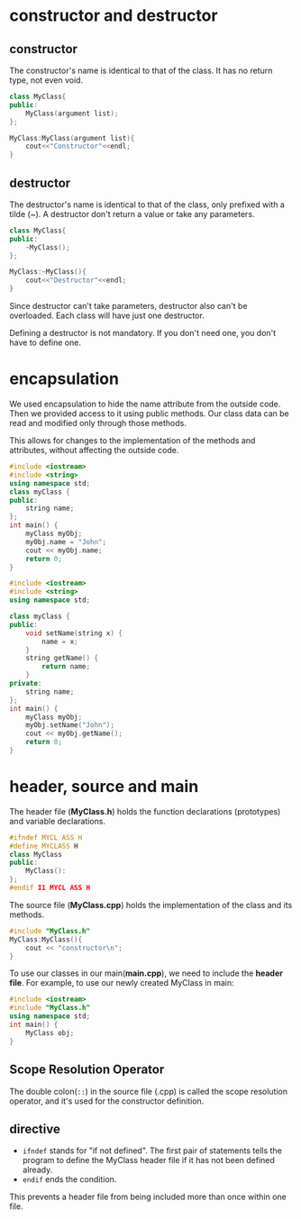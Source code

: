 # constructor and destructor

## constructor

The constructor's name is identical to that of the class. It has no return type, not even void.

```cpp
class MyClass{
public:
    MyClass(argument list);
};

MyClass:MyClass(argument list){
    cout<<"Constructor"<<endl;
}
```

## destructor

The destructor's name is identical to that of the class, only prefixed with a tilde (~). A destructor don't return a value or take any parameters.

```cpp
class MyClass{
public:
    ~MyClass();
};

MyClass:~MyClass(){
    cout<<"Destructor"<<endl;
}
```

Since destructor can't take parameters, destructor also can't be overloaded. Each class will have just one destructor.

Defining a destructor is not mandatory. If you don't need one, you don't have to define one.

# encapsulation

We used encapsulation to hide the name attribute from the outside code. Then we provided access to it using public methods. Our class data can be read and modified only through those methods.

This allows for changes to the implementation of the methods and attributes, without affecting the outside code.

```cpp
#include <iostream>
#include <string>
using namespace std;
class myClass {
public:
    string name;
};
int main() {
    myClass myObj;
    my0bj.name = "John";
    cout << myObj.name;
    return 0; 
}
```

```cpp
#include <iostream>
#include <string>
using namespace std;

class myClass {
public:
    void setName(string x) {
        name = x;
    }
    string getName() {
        return name;
    }
private:
    string name;
};
int main() {
    myClass myObj;
    myObj.setName("John");
    cout << my0bj.getName();
    return 0;
}
```

# header, source and main

The header file (**MyClass.h**) holds the function declarations (prototypes) and variable declarations.

```CPP
#ifndef MYCL ASS H
#define MYCLASS H
class MyClass
public:
    MyClass():
};
#endif I1 MYCL ASS H
```

The source file (**MyClass.cpp**) holds the implementation of the class and its methods.

```cpp
#include "MyClass.h"
MyClass:MyClass(){
    cout << "constructor\n";
}
```

To use our classes in our main(**main.cpp**), we need to include the **header file**. For example, to use our newly created MyClass in main:

```cpp
#include <iostream>
#include "MyClass.h"
using namespace std;
int main() {
    MyClass obj;
}
```

## Scope Resolution Operator

The double colon(`::`) in the source file (.cpp) is called the scope resolution operator, and it's used for the constructor definition.

## directive

- `ifndef` stands for "if not defined". The first pair of statements tells the program to define the MyClass header file if it has not been defined already.
- `endif` ends the condition.

This prevents a header file from being included more than once within one file.
